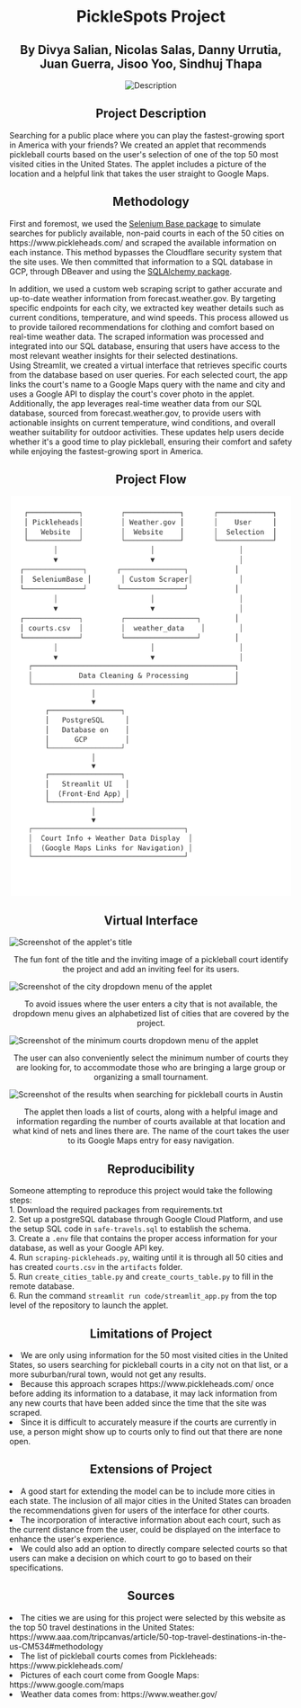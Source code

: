 <h1 align="center">PickleSpots Project</h1>
<h2 align="center">By Divya Salian, Nicolas Salas, Danny Urrutia, Juan Guerra, Jisoo Yoo, Sindhuj Thapa</h2>
<p align="center"> <img src="https://cdn.sanity.io/images/jvolei4i/production/805cc6aceadb385fe3e80f4c905591837d7a9c8b-736x586.webp" alt="Description" width="500"> </p>
<h2 align="center">Project Description</h2>
Searching for a public place where you can play the fastest-growing sport in America with your friends?  We created an applet that recommends pickleball courts based on the user's selection of one of the top 50 most visited cities in the United States.  The applet includes a picture of the location and a helpful link that takes the user straight to Google Maps.
<h2 align="center">Methodology</h2>
First and foremost, we used the <a href="https://seleniumbase.io">Selenium Base package</a> to simulate searches for publicly available, non-paid courts in each of the 50 cities on https://www.pickleheads.com/ and scraped the available information on each instance. This method bypasses the Cloudflare security system that the site uses.  We then committed that information to a SQL database in GCP, through DBeaver and using the <a href="https://www.sqlalchemy.org">SQLAlchemy package</a>.<p>
In addition, we used a custom web scraping script to gather accurate and up-to-date weather information from forecast.weather.gov. By targeting specific endpoints for each city, we extracted key weather details such as current conditions, temperature, and wind speeds. This process allowed us to provide tailored recommendations for clothing and comfort based on real-time weather data. The scraped information was processed and integrated into our SQL database, ensuring that users have access to the most relevant weather insights for their selected destinations.
<br>
Using Streamlit, we created a virtual interface that retrieves specific courts from the database based on user queries. For each selected court, the app links the court's name to a Google Maps query with the name and city and uses a Google API to display the court's cover photo in the applet. Additionally, the app leverages real-time weather data from our SQL database, sourced from forecast.weather.gov, to provide users with actionable insights on current temperature, wind conditions, and overall weather suitability for outdoor activities. These updates help users decide whether it's a good time to play pickleball, ensuring their comfort and safety while enjoying the fastest-growing sport in America. 

<h2 align="center">Project Flow</h2>
 <p align="center"> <img src="images\project_flow.png" alt="Description" width="500"> </p>

<h2 align="center">Virtual Interface</h2>
<img src="images/applet_title.png" alt="Screenshot of the applet's title"><br>
<p align="center">The fun font of the title and the inviting image of a pickleball court identify the project and add an inviting feel for its users.</p>
<img src="images/city_dropdown.png" alt="Screenshot of the city dropdown menu of the applet"><br>
<p align="center">To avoid issues where the user enters a city that is not available, the dropdown menu gives an alphabetized list of cities that are covered by the project.</p>
<img src="images/courts_dropdown.png" alt="Screenshot of the minimum courts dropdown menu of the applet"><br>
<p align="center">The user can also conveniently select the minimum number of courts they are looking for, to accommodate those who are bringing a large group or organizing a small tournament.</p>
<img src="images/results_display.png" alt="Screenshot of the results when searching for pickleball courts in Austin"><br>
<p align="center">The applet then loads a list of courts, along with a helpful image and information regarding the number of courts available at that location and what kind of nets and lines there are. The name of the court takes the user to its Google Maps entry for easy navigation.</p>
<h2 align="center">Reproducibility</h2>
Someone attempting to reproduce this project would take the following steps:<br>
1. Download the required packages from requirements.txt<br>
2. Set up a postgreSQL database through Google Cloud Platform, and use the setup SQL code in <code>safe-travels.sql</code> to establish the schema.<br>
3. Create a <code>.env</code> file that contains the proper access information for your database, as well as your Google API key.<br>
4. Run <code>scraping-pickleheads.py</code>, waiting until it is through all 50 cities and has created <code>courts.csv</code> in the <code>artifacts</code> folder.<br>
5. Run <code>create_cities_table.py</code> and <code>create_courts_table.py</code> to fill in the remote database.<br>
6. Run the command <code>streamlit run code/streamlit_app.py</code> from the top level of the repository to launch the applet.<br>
<h2 align="center">Limitations of Project</h2>
<li>We are only using information for the 50 most visited cities in the United States, so users searching for pickleball courts in a city not on that list, or a more suburban/rural town, would not get any results.</li>
<li>Because this approach scrapes https://www.pickleheads.com/ once before adding its information to a database, it may lack information from any new courts that have been added since the time that the site was scraped.</li>
<li>Since it is difficult to accurately measure if the courts are currently in use, a person might show up to courts only to find out that there are none open.</li>
<h2 align="center">Extensions of Project</h2>
<li>A good start for extending the model can be to include more cities in each state. The inclusion of all major cities in the United States can broaden the recommendations given for users of the interface for other courts.</li>
<li>The incorporation of interactive information about each court, such as the current distance from the user, could be displayed on the interface to enhance the user's experience.</li>
<li>We could also add an option to directly compare selected courts so that users can make a decision on which court to go to based on their specifications.</li>
<h2 align="center">Sources</h2>
<li>The cities we are using for this project were selected by this website as the top 50 travel destinations in the United States: https://www.aaa.com/tripcanvas/article/50-top-travel-destinations-in-the-us-CM534#methodology</li>
<li>The list of pickleball courts comes from Pickleheads: https://www.pickleheads.com/</li>
<li>Pictures of each court come from Google Maps: https://www.google.com/maps</li>
<li>Weather data comes from: https://www.weather.gov/</li>
